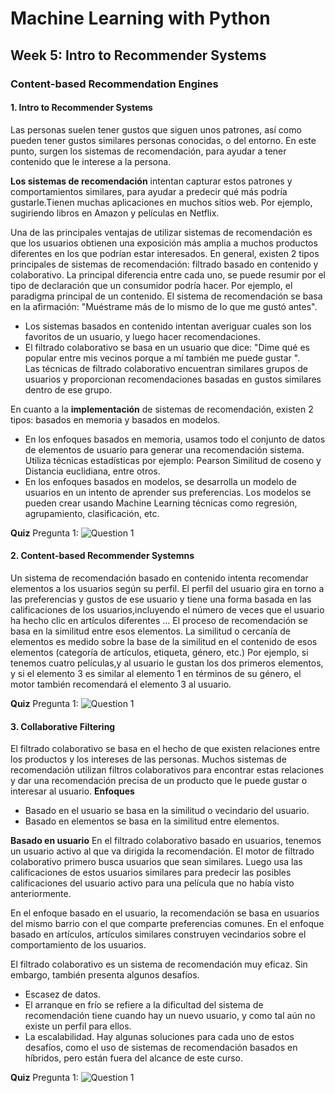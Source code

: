 # **Machine Learning with Python**
## **Week 5: Intro to Recommender Systems**
### **Content-based Recommendation Engines**
#### **1. Intro to Recommender Systems**
Las personas suelen tener gustos que siguen unos patrones, así como pueden tener gustos similares personas conocidas,
o del entorno. En este punto, surgen los sistemas de recomendación, para ayudar a tener contenido que le interese a la persona.

**Los sistemas de recomendación** intentan capturar estos patrones y comportamientos similares, para ayudar a predecir qué más podría gustarle.Tienen muchas aplicaciones en muchos sitios web. Por ejemplo, sugiriendo libros en Amazon y
películas en Netflix.

Una de las principales ventajas de utilizar sistemas de recomendación es que los usuarios obtienen una exposición más amplia
a muchos productos diferentes en los que podrían estar interesados.
En general, existen 2 tipos principales de sistemas de recomendación: filtrado basado en contenido y colaborativo.
La principal diferencia entre cada uno, se puede resumir por el tipo de declaración que un consumidor podría hacer. Por ejemplo, el paradigma principal de un contenido.
El sistema de recomendación se basa en la afirmación: "Muéstrame más de lo mismo de lo que me gustó antes".
* Los sistemas basados ​​en contenido intentan averiguar cuales son los favoritos de un usuario, y luego hacer recomendaciones.
* El filtrado colaborativo se basa en un usuario que dice: "Dime qué es popular entre mis vecinos porque a mí también me puede gustar ".  
Las técnicas de filtrado colaborativo encuentran similares grupos de usuarios y proporcionan recomendaciones basadas en gustos similares dentro de ese grupo.

En cuanto a la **implementación** de sistemas de recomendación, existen 2 tipos: basados en memoria y basados en modelos.
* En los enfoques basados en memoria, usamos todo el conjunto de datos de elementos de usuario para generar una recomendación
sistema. Utiliza técnicas estadísticas por ejemplo: Pearson Similitud de coseno y Distancia euclidiana, entre otros.
* En los enfoques basados en modelos, se desarrolla un modelo de usuarios en un intento de aprender sus preferencias. Los modelos se pueden crear usando Machine Learning técnicas como regresión, agrupamiento, clasificación, etc.

**Quiz**
Pregunta 1:
![Question 1](/home/ntamurejocolorado/Projects/Coursera/Machine-Learning-with-Python/Week_5/images/Image_1.png)

#### **2. Content-based Recommender Systemns**
Un sistema de recomendación basado en contenido intenta recomendar elementos a los usuarios según su perfil.
El perfil del usuario gira en torno a las preferencias y gustos de ese usuario y tiene una forma basada en las calificaciones de los usuarios,incluyendo el número de veces que el usuario ha hecho clic en artículos diferentes ... El proceso de recomendación se basa en la similitud entre esos elementos.
La similitud o cercanía de elementos es medido sobre la base de la similitud en el contenido de esos elementos (categoría de artículos,
etiqueta, género, etc.)
Por ejemplo, si tenemos cuatro películas,y al usuario le gustan los dos primeros elementos, y si el elemento 3 es similar al elemento 1 en términos de su género, el motor también recomendará el elemento 3 al usuario.

**Quiz**
Pregunta 1:
![Question 1](/home/ntamurejocolorado/Projects/Coursera/Machine-Learning-with-Python/Week_5/images/Image_2.png)


#### **3. Collaborative Filtering**
El filtrado colaborativo se basa en el hecho de que existen relaciones entre los productos y los intereses de las personas.
Muchos sistemas de recomendación utilizan filtros colaborativos para encontrar estas relaciones y dar una recomendación precisa de un producto que le puede gustar o interesar al usuario.
**Enfoques**
* Basado en el usuario se basa en la similitud o vecindario del usuario.
* Basado en elementos se basa en la similitud entre elementos.

**Basado en usuario**
En el filtrado colaborativo basado en usuarios, tenemos un usuario activo al que va dirigida la recomendación.
El motor de filtrado colaborativo primero busca usuarios que sean similares. Luego usa las calificaciones de estos usuarios similares para predecir las posibles calificaciones del usuario activo para una película que no había visto anteriormente.

En el enfoque basado en el usuario, la recomendación se basa en usuarios del mismo barrio con el que comparte preferencias comunes.
En el enfoque basado en artículos, artículos similares construyen vecindarios sobre el comportamiento de los usuarios.

El filtrado colaborativo es un sistema de recomendación muy eficaz. Sin embargo, también presenta algunos desafíos.
* Escasez de datos.
* El arranque en frío se refiere a la dificultad del sistema de recomendación tiene cuando hay un nuevo usuario,
y como tal aún no existe un perfil para ellos.
* La escalabilidad.
Hay algunas soluciones para cada uno de estos desafíos, como el uso de sistemas de recomendación basados en híbridos,
pero están fuera del alcance de este curso.

**Quiz**
Pregunta 1:
![Question 1](/home/ntamurejocolorado/Projects/Coursera/Machine-Learning-with-Python/Week_5/images/Image_3.png)
